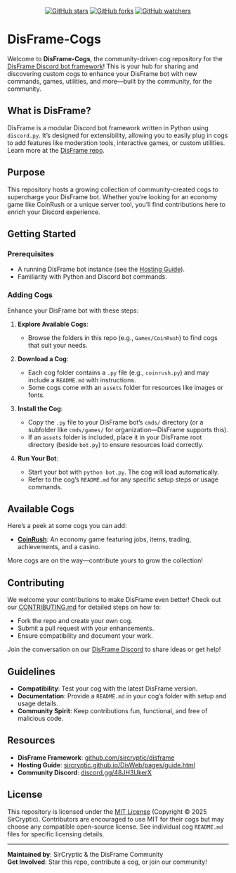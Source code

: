 <p align="center">
  <a href="https://github.com/sircryptic/disframe-cogs/stargazers"><img src="https://img.shields.io/github/stars/sircryptic/disframe-cogs.svg" alt="GitHub stars"></a>
  <a href="https://github.com/sircryptic/disframe-cogs/network"><img src="https://img.shields.io/github/forks/sircryptic/disframe-cogs.svg" alt="GitHub forks"></a>
  <a href="https://github.com/sircryptic/disframe-cogs/watchers"><img src="https://img.shields.io/github/watchers/sircryptic/disframe-cogs.svg" alt="GitHub watchers"></a>
</p>

# DisFrame-Cogs

Welcome to **DisFrame-Cogs**, the community-driven cog repository for the [DisFrame Discord bot framework](https://github.com/sircryptic/disframe)! This is your hub for sharing and discovering custom cogs to enhance your DisFrame bot with new commands, games, utilities, and more—built by the community, for the community.

## What is DisFrame?

DisFrame is a modular Discord bot framework written in Python using `discord.py`. It’s designed for extensibility, allowing you to easily plug in cogs to add features like moderation tools, interactive games, or custom utilities. Learn more at the [DisFrame repo](https://github.com/sircryptic/disframe).

## Purpose

This repository hosts a growing collection of community-created cogs to supercharge your DisFrame bot. Whether you’re looking for an economy game like CoinRush or a unique server tool, you’ll find contributions here to enrich your Discord experience.

## Getting Started

### Prerequisites
- A running DisFrame bot instance (see the [Hosting Guide](https://sircryptic.github.io/DisWeb/pages/guide.html)).
- Familiarity with Python and Discord bot commands.

### Adding Cogs
Enhance your DisFrame bot with these steps:

1. **Explore Available Cogs**:
   - Browse the folders in this repo (e.g., `Games/CoinRush`) to find cogs that suit your needs.

2. **Download a Cog**:
   - Each cog folder contains a `.py` file (e.g., `coinrush.py`) and may include a `README.md` with instructions.
   - Some cogs come with an `assets` folder for resources like images or fonts.

3. **Install the Cog**:
   - Copy the `.py` file to your DisFrame bot’s `cmds/` directory (or a subfolder like `cmds/games/` for organization—DisFrame supports this).
   - If an `assets` folder is included, place it in your DisFrame root directory (beside `bot.py`) to ensure resources load correctly.

4. **Run Your Bot**:
   - Start your bot with `python bot.py`. The cog will load automatically.
   - Refer to the cog’s `README.md` for any specific setup steps or usage commands.

## Available Cogs

Here’s a peek at some cogs you can add:
- **[CoinRush](/Games/CoinRush#readme)**: An economy game featuring jobs, items, trading, achievements, and a casino.

More cogs are on the way—contribute yours to grow the collection!

## Contributing

We welcome your contributions to make DisFrame even better! Check out our [CONTRIBUTING.md](CONTRIBUTING.md) for detailed steps on how to:
- Fork the repo and create your own cog.
- Submit a pull request with your enhancements.
- Ensure compatibility and document your work.

Join the conversation on our [DisFrame Discord](https://discord.gg/48JH3UkerX) to share ideas or get help!

## Guidelines

- **Compatibility**: Test your cog with the latest DisFrame version.
- **Documentation**: Provide a `README.md` in your cog’s folder with setup and usage details.
- **Community Spirit**: Keep contributions fun, functional, and free of malicious code.

## Resources

- **DisFrame Framework**: [github.com/sircryptic/disframe](https://github.com/sircryptic/disframe)
- **Hosting Guide**: [sircryptic.github.io/DisWeb/pages/guide.html](https://sircryptic.github.io/DisWeb/pages/guide.html)
- **Community Discord**: [discord.gg/48JH3UkerX](https://discord.gg/48JH3UkerX)

## License

This repository is licensed under the [MIT License](LICENSE) (Copyright © 2025 SirCryptic). Contributors are encouraged to use MIT for their cogs but may choose any compatible open-source license. See individual cog `README.md` files for specific licensing details.

---

**Maintained by**: SirCryptic & the DisFrame Community  
**Get Involved**: Star this repo, contribute a cog, or join our community!
